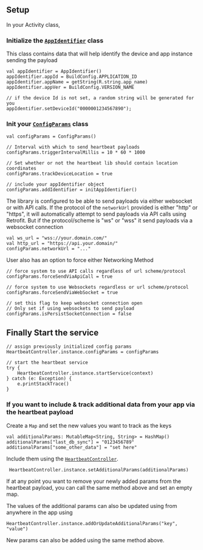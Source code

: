 ## Setup
In your Activity class, 

### Initialize the [`AppIdentifier`](https://github.com/WilderMinds/heartbeat/blob/master/heartbeat/src/main/java/com/samdev/heartbeat/models/AppIdentifier.kt) class
This class contains data that will help identify the device and app instance sending the payload
```
val appIdentifier = AppIdentifier()
appIdentifier.appId = BuildConfig.APPLICATION_ID
appIdentifier.appName = getString(R.string.app_name)
appIdentifier.appVer = BuildConfig.VERSION_NAME

// if the device Id is not set, a random string will be generated for you
appIdentifier.setDeviceId("0000001234567890");
```




### Init your [`ConfigParams`](https://github.com/WilderMinds/heartbeat/blob/master/heartbeat/src/main/java/com/samdev/heartbeat/models/ConfigParams.kt) class
```
val configParams = ConfigParams()

// Interval with which to send heartbeat payloads
configParams.triggerIntervalMillis = 10 * 60 * 1000

// Set whether or not the heartbeat lib should contain location coordinates
configParams.trackDeviceLocation = true

// include your appIdentifier object
configParams.addIdentifier = initAppIdentifier()
```


The library is configured to be able to send payloads via either websocket or with API calls.
If the protocol of the `networkUrl` provided is either "http" or "https", it will automatically 
attempt to send payloads via API calls using Retrofit.
But if the protocol/scheme is "ws" or "wss" it send payloads via a websocket connection

```
val ws_url = "wss://your.domain.com/"
val http_url = "https://api.your.domain/"
configParams.networkUrl = "..."
```


User also has an option to force either Networking Method
```
// force system to use API calls regardless of url scheme/protocol
configParams.forceSendViaApiCall = true

// force system to use Websockets regardless or url scheme/protocol
configParams.forceSendViaWebSocket = true

// set this flag to keep websocket connection open
// Only set if using websockets to send payload
configParams.isPersistSocketConnection = false
```



## Finally Start the service
```
// assign previously initialized config params
HeartbeatController.instance.configParams = configParams

// start the heartbeat service
try {
    HeartbeatController.instance.startService(context)
} catch (e: Exception) {
    e.printStackTrace()
}
```



### If you want to include & track additional data from your app via the heartbeat payload
Create a `Map` and set the new values you want to track as the keys
```
val additionalParams: MutableMap<String, String> = HashMap()
additionalParams["last_db_sync"] = "0123456789"
additionalParams["some_other_data"] = "set here"
```


Include them using the [`HeartbeatController`](https://github.com/WilderMinds/heartbeat/blob/master/heartbeat/src/main/java/com/samdev/heartbeat/HeartbeatController.kt).
```
 HeartbeatController.instance.setAdditionalParams(additionalParams)
```
If at any point you want to remove your newly added params from the heartbeat payload, you can
call the same method above and set an empty map.


The values of the additional params can also be updated using from anywhere in the app using
```
HeartbeatController.instance.addOrUpdateAdditionalParams("key", "value")
```
New params can also be added using the same method above.
